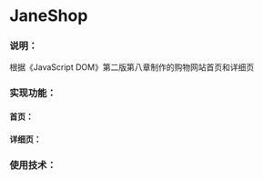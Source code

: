 # JaneShop

### 说明：
根据《JavaScript DOM》第二版第八章制作的购物网站首页和详细页
  
### 实现功能：
#### 首页：

#### 详细页： 
  
  
### 使用技术：

